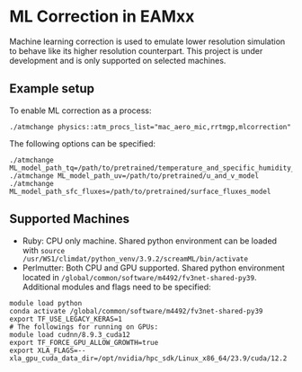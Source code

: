 # ML Correction in EAMxx

Machine learning correction is used to emulate lower resolution simulation to behave like its higher resolution counterpart. This project is under development and is only supported on selected machines.

## Example setup

To enable ML correction as a process:

```shell
./atmchange physics::atm_procs_list="mac_aero_mic,rrtmgp,mlcorrection"
```

The following options can be specified:

```shell
./atmchange ML_model_path_tq=/path/to/pretrained/temperature_and_specific_humidity_model
./atmchange ML_model_path_uv=/path/to/pretrained/u_and_v_model
./atmchange ML_model_path_sfc_fluxes=/path/to/pretrained/surface_fluxes_model
```

## Supported Machines

- Ruby: CPU only machine. Shared python environment can be loaded with `source /usr/WS1/climdat/python_venv/3.9.2/screamML/bin/activate`
- Perlmutter: Both CPU and GPU supported. Shared python environment located in `/global/common/software/m4492/fv3net-shared-py39`. Additional modules and flags need to be specified:

```shell
module load python
conda activate /global/common/software/m4492/fv3net-shared-py39
export TF_USE_LEGACY_KERAS=1
# The followings for running on GPUs:
module load cudnn/8.9.3_cuda12
export TF_FORCE_GPU_ALLOW_GROWTH=true
export XLA_FLAGS=--xla_gpu_cuda_data_dir=/opt/nvidia/hpc_sdk/Linux_x86_64/23.9/cuda/12.2

```
